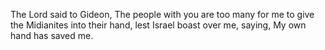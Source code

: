 The Lord said to Gideon, The people with you are too many for me to give the Midianites into their hand, lest Israel boast over me, saying, My own hand has saved me.
